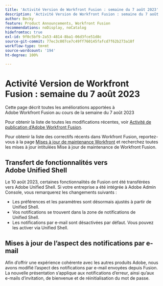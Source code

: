 ```yaml
---
title: 'Activité Version de Workfront Fusion : semaine du 7 août 2023'
description: 'Activité Version de Workfront Fusion : semaine du 7 août 2023'
author: Becky
feature: Product Announcements, Workfront Fusion
recommendations: noDisplay, noCatalog
hidefromtoc: true
exl-id: 9f0c5bf9-2a53-4814-8ba1-06d3fce51d8c
source-git-commit: 77ec3c007ce7c49ff760145fafcd7f62b273a18f
workflow-type: tm+mt
source-wordcount: '194'
ht-degree: 100%

---
```


# Activité Version de Workfront Fusion : semaine du 7 août 2023

Cette page décrit toutes les améliorations apportées à Adobe Workfront Fusion au cours de la semaine du
7 août 2023

Pour obtenir la liste de toutes les modifications récentes, voir [Activité de publication d’Adobe Workfront Fusion](/help/workfront-fusion/fusion-product-releases/fusion-release-activity.md).

Pour obtenir la liste des correctifs récents dans Workfront Fusion, reportez-vous à la page [Mises à jour de maintenance Workfront](https://experienceleague.adobe.com/docs/workfront-known-issues/releases/current-updates.html?lang=fr) et recherchez toutes les mises à jour intitulées Mise à jour de maintenance de Workfront Fusion.

## Transfert de fonctionnalités vers Adobe Unified Shell

Le 10 août 2023, certaines fonctionnalités de Fusion ont été transférées vers Adobe Unified Shell. Si votre entreprise a été intégrée à Adobe Admin Console, vous remarquerez les changements suivants :

* Les préférences et les paramètres sont désormais ajustés à partir de Unified Shell.
* Vos notifications se trouvent dans la zone de notifications de Unified Shell.
* Les notifications par e-mail sont désactivées par défaut. Vous pouvez les activer via Unified Shell.


## Mises à jour de l’aspect des notifications par e-mail

Afin d’offrir une expérience cohérente avec les autres produits Adobe, nous avons modifié l’aspect des notifications par e-mail envoyées depuis Fusion. La nouvelle présentation s’applique aux notifications d’erreur, ainsi qu’aux e-mails d’invitation, de bienvenue et de réinitialisation du mot de passe.

